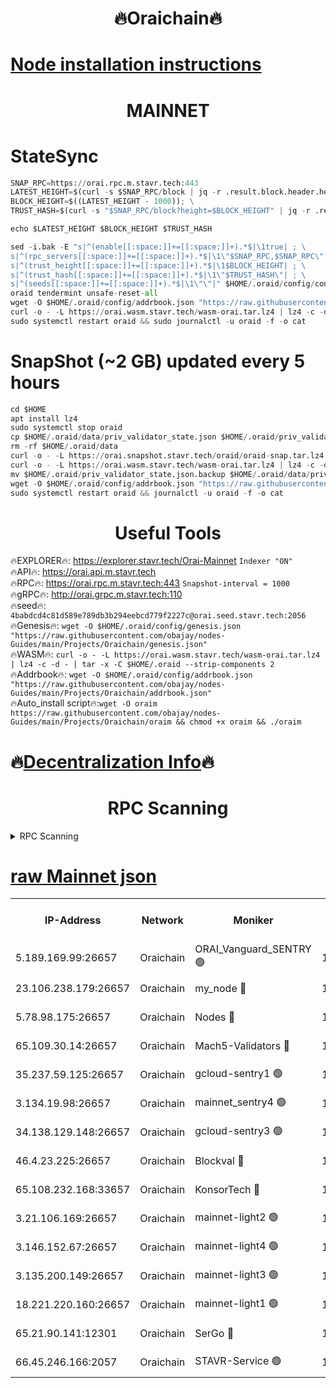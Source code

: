 <h1 align="center"> 🔥Oraichain🔥</h1>

[Node installation instructions](https://github.com/obajay/nodes-Guides/tree/main/Projects/Oraichain)
=
<h1 align="center"> MAINNET</h1>

# StateSync
```python
SNAP_RPC=https://orai.rpc.m.stavr.tech:443
LATEST_HEIGHT=$(curl -s $SNAP_RPC/block | jq -r .result.block.header.height); \
BLOCK_HEIGHT=$((LATEST_HEIGHT - 1000)); \
TRUST_HASH=$(curl -s "$SNAP_RPC/block?height=$BLOCK_HEIGHT" | jq -r .result.block_id.hash)

echo $LATEST_HEIGHT $BLOCK_HEIGHT $TRUST_HASH

sed -i.bak -E "s|^(enable[[:space:]]+=[[:space:]]+).*$|\1true| ; \
s|^(rpc_servers[[:space:]]+=[[:space:]]+).*$|\1\"$SNAP_RPC,$SNAP_RPC\"| ; \
s|^(trust_height[[:space:]]+=[[:space:]]+).*$|\1$BLOCK_HEIGHT| ; \
s|^(trust_hash[[:space:]]+=[[:space:]]+).*$|\1\"$TRUST_HASH\"| ; \
s|^(seeds[[:space:]]+=[[:space:]]+).*$|\1\"\"|" $HOME/.oraid/config/config.toml
oraid tendermint unsafe-reset-all
wget -O $HOME/.oraid/config/addrbook.json "https://raw.githubusercontent.com/obajay/nodes-Guides/main/Projects/Oraichain/addrbook.json"
curl -o - -L https://orai.wasm.stavr.tech/wasm-orai.tar.lz4 | lz4 -c -d - | tar -x -C $HOME/.oraid --strip-components 2
sudo systemctl restart oraid && sudo journalctl -u oraid -f -o cat
```
# SnapShot (~2 GB) updated every 5 hours
```python
cd $HOME
apt install lz4
sudo systemctl stop oraid
cp $HOME/.oraid/data/priv_validator_state.json $HOME/.oraid/priv_validator_state.json.backup
rm -rf $HOME/.oraid/data
curl -o - -L https://orai.snapshot.stavr.tech/oraid/oraid-snap.tar.lz4 | lz4 -c -d - | tar -x -C $HOME/.oraid --strip-components 2
curl -o - -L https://orai.wasm.stavr.tech/wasm-orai.tar.lz4 | lz4 -c -d - | tar -x -C $HOME/.oraid --strip-components 2
mv $HOME/.oraid/priv_validator_state.json.backup $HOME/.oraid/data/priv_validator_state.json
wget -O $HOME/.oraid/config/addrbook.json "https://raw.githubusercontent.com/obajay/nodes-Guides/main/Projects/Oraichain/addrbook.json"
sudo systemctl restart oraid && journalctl -u oraid -f -o cat
```

 <h1 align="center"> Useful Tools</h1>

🔥EXPLORER🔥:     https://explorer.stavr.tech/Orai-Mainnet        `Indexer "ON"` \
🔥API🔥:          https://orai.api.m.stavr.tech \
🔥RPC🔥:          https://orai.rpc.m.stavr.tech:443              `Snapshot-interval = 1000` \
🔥gRPC🔥:         http://orai.grpc.m.stavr.tech:110 \
🔥seed🔥:      `4babdcd4c81d589e789db3b294eebcd779f2227c@orai.seed.stavr.tech:2056` \
🔥Genesis🔥:   `wget -O $HOME/.oraid/config/genesis.json "https://raw.githubusercontent.com/obajay/nodes-Guides/main/Projects/Oraichain/genesis.json"` \
🔥WASM🔥:      `curl -o - -L https://orai.wasm.stavr.tech/wasm-orai.tar.lz4 | lz4 -c -d - | tar -x -C $HOME/.oraid --strip-components 2` \
🔥Addrbook🔥:  `wget -O $HOME/.oraid/config/addrbook.json "https://raw.githubusercontent.com/obajay/nodes-Guides/main/Projects/Oraichain/addrbook.json"` \
🔥Auto_install script🔥:`wget -O oraim https://raw.githubusercontent.com/obajay/nodes-Guides/main/Projects/Oraichain/oraim && chmod +x oraim && ./oraim`

🔥[Decentralization Info](https://github.com/obajay/StateSync-snapshots/tree/main/Projects/Oraichain/Decentralization)🔥
=
<h1 align="center"> RPC Scanning</h1>

<details>
<summary>RPC Scanning</summary>

<h2 align="center"> We scan nodes in real time every 4 hours. And we provide the final result of RPC endpoints.
We cannot influence the operation of these nodes in any way. </h2>


```python
If Voting Power is higher than 0 --> then the Node is a validator of the network and may be subject to attack and be a potential threat to the chain.
```
```python
We marked such validators with a red symbol
```

</details>

[raw Mainnet json](https://rpc-check.oraim.stavr.tech/oraim/rpc-oraim-result.json)
=


<table><tr><th>IP-Address</th><th>Network</th><th>Moniker</th><th>Latest Block Height</th><th>Earliest Block Height</th><th>Catching Up</th><th>Tx Index</th><th>Voting Power</th><th>Scan Time</th></tr><tr><td>5.189.169.99:26657</td><td>Oraichain</td><td>ORAI_Vanguard_SENTRY 🟢</td><td>15847866</td><td>0</td><td>False</td><td>on</td><td>0</td><td>2024-02-19T22:01:38.392114214UTC</td></tr><tr><td>23.106.238.179:26657</td><td>Oraichain</td><td>my_node 🔴</td><td>15847869</td><td>0</td><td>False</td><td>on</td><td>307693</td><td>2024-02-19T22:01:55.252271734UTC</td></tr><tr><td>5.78.98.175:26657</td><td>Oraichain</td><td>Nodes 🔴</td><td>15847871</td><td>0</td><td>False</td><td>off</td><td>166276</td><td>2024-02-19T22:02:04.857493544UTC</td></tr><tr><td>65.109.30.14:26657</td><td>Oraichain</td><td>Mach5-Validators 🔴</td><td>15847875</td><td>0</td><td>False</td><td>off</td><td>644</td><td>2024-02-19T22:02:27.119636334UTC</td></tr><tr><td>35.237.59.125:26657</td><td>Oraichain</td><td>gcloud-sentry1 🟢</td><td>15847865</td><td>1</td><td>False</td><td>on</td><td>0</td><td>2024-02-19T22:01:33.919208905UTC</td></tr><tr><td>3.134.19.98:26657</td><td>Oraichain</td><td>mainnet_sentry4 🟢</td><td>15847870</td><td>1</td><td>False</td><td>on</td><td>0</td><td>2024-02-19T22:02:01.134685193UTC</td></tr><tr><td>34.138.129.148:26657</td><td>Oraichain</td><td>gcloud-sentry3 🟢</td><td>15847873</td><td>1</td><td>False</td><td>on</td><td>0</td><td>2024-02-19T22:02:17.166619609UTC</td></tr><tr><td>46.4.23.225:26657</td><td>Oraichain</td><td>Blockval 🔴</td><td>15847875</td><td>10774049</td><td>False</td><td>off</td><td>288913</td><td>2024-02-19T22:02:29.479977571UTC</td></tr><tr><td>65.108.232.168:33657</td><td>Oraichain</td><td>KonsorTech 🔴</td><td>15847865</td><td>14344801</td><td>False</td><td>off</td><td>50569</td><td>2024-02-19T22:01:33.230426415UTC</td></tr><tr><td>3.21.106.169:26657</td><td>Oraichain</td><td>mainnet-light2 🟢</td><td>15847869</td><td>15275144</td><td>False</td><td>on</td><td>0</td><td>2024-02-19T22:01:58.020808770UTC</td></tr><tr><td>3.146.152.67:26657</td><td>Oraichain</td><td>mainnet-light4 🟢</td><td>15847871</td><td>15275144</td><td>False</td><td>on</td><td>0</td><td>2024-02-19T22:02:03.887653871UTC</td></tr><tr><td>3.135.200.149:26657</td><td>Oraichain</td><td>mainnet-light3 🟢</td><td>15847871</td><td>15275144</td><td>False</td><td>on</td><td>0</td><td>2024-02-19T22:02:07.578275330UTC</td></tr><tr><td>18.221.220.160:26657</td><td>Oraichain</td><td>mainnet-light1 🟢</td><td>15847872</td><td>15643601</td><td>False</td><td>on</td><td>0</td><td>2024-02-19T22:02:14.416499640UTC</td></tr><tr><td>65.21.90.141:12301</td><td>Oraichain</td><td>SerGo 🔴</td><td>15847873</td><td>15747873</td><td>False</td><td>off</td><td>1</td><td>2024-02-19T22:02:19.674156777UTC</td></tr><tr><td>66.45.246.166:2057</td><td>Oraichain</td><td>STAVR-Service 🟢</td><td>15847874</td><td>15845701</td><td>False</td><td>on</td><td>0</td><td>2024-02-19T22:02:22.455492919UTC</td></tr></table>
